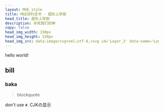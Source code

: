 ```yaml
---
layout: MGE_style
title: MGE百科全书 - 超形上学部
head_title: 超形上学部
description: 杀死我们的神
copy: false
head_img_width: 150px
head_img_height: 150px
head_img_src: data:image/svg+xml;utf-8,<svg id='Layer_3' data-name='Layer 3' xmlns='http://www.w3.org/2000/svg' xmlns:xlink='http://www.w3.org/1999/xlink' viewBox='0 0 100 100'><defs><style>.cls-1{opacity:0.55;fill:url(%23linear-gradient);}.cls-2{opacity:0.66;}.cls-3{fill:%23fff;}.cls-4{opacity:0.46;}.cls-5{fill:%23231f20;}.cls-6{fill:%23fff;}.cls-7,.cls-9{fill:%23fff;}.cls-7,.cls-8{opacity:0.3;}.g-0{transform-origin:50px 50px;animation:cont-spin 15s linear infinite;}.g-1{transform-origin:50px 50px;animation:clock-spin cubic-bezier(.62,0,.52,1.3) 10s infinite;}@keyframes clock-spin{0%,15%{transform:rotate(0deg);}25%,40%{transform:rotate(90deg);}50%,65%{transform:rotate(180deg);}75%,90%{transform:rotate(270deg);}100%{transform:rotate(360deg);}}@keyframes cont-spin{from{transform:rotate(0deg);}to{transform:rotate(360deg);}}</style><linearGradient id='linear-gradient' x1='6.16' y1='32.16' x2='97.17' y2='66.71' gradientUnits='userSpaceOnUse'><stop offset='0' stop-color='%238b8b8b'/><stop offset='1' stop-color='%23fff'/></linearGradient></defs><g class='g-0'><path class='cls-1' d='M50,93.82A43.11,43.11,0,0,1,34.88,91.1a44.63,44.63,0,0,1-7.72-3.77c-1.05-.65-2.49-1.65-3.46-2.39l-3.58,1.31-1.82.67a3.82,3.82,0,0,1-1.42.37c-1.17,0-1.17,0-3.4-3.82L9.54,76.66,2.79,65C1.31,62.4,1,61.81,1.7,60.78a12.07,12.07,0,0,1,1.72-1.67l3.06-2.83.59-.54C7,54.68,6.87,53.85,6.82,53c-.05-1.09-.05-3.59,0-4.62a26.26,26.26,0,0,1,.4-3.6h0c0-.1.07-.35.1-.61a43.11,43.11,0,0,1,26.07-33.3c.11-.64.27-1.56.45-2.62.35-2,.65-3.7.66-3.77l.39-1.74H61.58c2.42,0,3.42,0,3.87,1.48l0,.17c0,.07.22,1,.51,2.25l.35,1.55c.25,1.13.49,2.16.64,2.86a48.34,48.34,0,0,1,4.38,2.19,43.08,43.08,0,0,1,21.5,33.1,42.82,42.82,0,0,1-.11,9.94l.83.7c4.52,3.77,4.52,3.77,4.73,4.25l.35.81-.36.81c0,.11-.14.31-6.88,12-1.67,2.91-3.35,5.8-4.61,8-2.44,4.21-2.48,4.28-3.19,4.51A2.45,2.45,0,0,1,82,87.21L81.29,87l-.16,0-.64-.2-2.71-.84-2-.62a42.77,42.77,0,0,1-6.27,3.89,22.46,22.46,0,0,1-3.24,1.45l-.66.25A42.73,42.73,0,0,1,55.1,93.51,42.08,42.08,0,0,1,50,93.82ZM24.05,80.7a2.37,2.37,0,0,1,1.56.66,42.19,42.19,0,0,0,3.67,2.58,41.09,41.09,0,0,0,7,3.41,39.18,39.18,0,0,0,27.86-.19,9.74,9.74,0,0,1,1.07-.39c.28-.1,1.26-.55,2.48-1.16a38.42,38.42,0,0,0,5.71-3.54L75,80.87l1.29.39.27.09c.28.09,2.06.65,2.33.72s2.74.85,2.93.92l.2.06c2.36-4,9.49-16.39,11.88-20.57-.8-.68-1.9-1.59-2.9-2.42h0l-1.74-1.47a2.48,2.48,0,0,1-.56-2.38,38.28,38.28,0,0,0,.16-9.46,39.15,39.15,0,0,0-19.5-30,42.63,42.63,0,0,0-4.52-2.21,2.39,2.39,0,0,1-1.56-1.6h0c-.07-.3-.26-1.14-.86-3.84L62.1,7.52C62,7.24,62,7,61.92,6.75c-1.75,0-5.36,0-11.92,0H38.17c-.11.62-.24,1.38-.39,2.2-.68,4-.68,4-.88,4.31l-.12.18a2.87,2.87,0,0,1-1.52,1,39.15,39.15,0,0,0-24,30.34,7.85,7.85,0,0,1-.21,1.08c-.05.32-.18,1.52-.25,2.77-.05.89-.05,3.23,0,4.18s.12,1.64.25,2.72l.21,1.78-.91.85L9.19,59.22,6.13,62l-.27.25.4.69L13,74.66c2.08,3.6,3.8,6.57,4.76,8.2l1-.36C23.65,80.7,23.65,80.7,24.05,80.7Zm41.33,6h0ZM11.06,45.87,11,46Z'/><path class='cls-2' d='M92.06,61.58l-1.59-1.33-.83-.69-.48-.4-.43-.36c-.2-.17-.46-.39-.56-.49L88,58.13l0-.28c.24-1.33.45-2.9.56-4.24a49.09,49.09,0,0,0,0-6A38.71,38.71,0,0,0,68.73,16.83a41.87,41.87,0,0,0-5-2.31c-.75-.29-.79-.32-.82-.43s-.17-.72-.33-1.45c-.34-1.48-1.29-5.55-1.32-5.66s-.6-.07-11.32-.07H38.67l0,.09-.4,2.27c-.52,3-.79,4.5-.83,4.67s-.06.14-.54.31A38.75,38.75,0,0,0,11.69,44.89a36.79,36.79,0,0,0-.42,6.55c0,.77,0,1.67,0,2a32.6,32.6,0,0,0,.46,3.88l.06.3-.28.27c-.15.15-.33.31-.39.36L10,59.39l-.39.35c-.12.11-.41.37-.62.58L8.28,61c-.15.14-.58.55-1,.9l-.83.79-.14.12L12,72.55c3.1,5.37,5.66,9.77,5.68,9.77s.36-.11.74-.25l2.05-.75,2.05-.76a17.06,17.06,0,0,1,1.8-.63l.2,0,.4.34a5,5,0,0,0,.45.37,2.14,2.14,0,0,1,.35.26,39,39,0,0,0,21.76,8.46c.93.07,4.05.07,5,0a38.84,38.84,0,0,0,11.78-2.66,39.67,39.67,0,0,0,6.62-3.39,2.93,2.93,0,0,1,.42-.24,32.77,32.77,0,0,0,3-2.17l.7-.56c.1-.08.11-.08.61.08l.81.24.37.11.28.09.27.08.46.15.63.19c.36.11,2.06.63,2.24.67l.82.25c.37.11.71.2.74.2s2.29-3.87,5.66-9.7c3.07-5.33,5.61-9.72,5.64-9.76S93.66,62.92,92.06,61.58Z'/><path class='cls-3' d='M92.31,58.52,90.7,57.17c-.07-.07-.07-.09,0-.7a40.13,40.13,0,0,0,.17-9.93A41.17,41.17,0,0,0,70.38,15a48.54,48.54,0,0,0-4.76-2.33,1,1,0,0,1-.36-.2s-.4-1.76-.86-3.81-.86-3.78-.86-3.83S62.83,4.73,50,4.73H36.49l0,.12c0,.06-.31,1.74-.66,3.73s-.64,3.65-.65,3.68a4.59,4.59,0,0,1-.64.3A41.14,41.14,0,0,0,9.3,44.45c-.06.4-.13.78-.15.83a26.39,26.39,0,0,0-.33,3.2c-.05,1-.05,3.38,0,4.4s.13,1.77.26,2.86l.09.77L9,56.66,7.73,57.84,7,58.55l-2.19,2c-.76.7-1.39,1.3-1.41,1.32s.51,1,1.16,2.08l6.75,11.68c3.06,5.3,5.58,9.63,5.61,9.63l.73-.25,1.82-.67C23.11,83,24,82.7,24.05,82.7a1.32,1.32,0,0,1,.29.2,45.39,45.39,0,0,0,3.88,2.74,44.52,44.52,0,0,0,7.36,3.59A41.13,41.13,0,0,0,64.88,89l.84-.31a26.66,26.66,0,0,0,2.88-1.32,39,39,0,0,0,6-3.72l.81-.59.22.06.34.11,2.38.74,2.83.89.54.16.83.26a2.05,2.05,0,0,0,.43.11S96.5,62.06,96.49,62,95.67,61.32,92.31,58.52ZM93.5,62.9s-2.57,4.43-5.64,9.76c-3.37,5.83-5.63,9.7-5.66,9.7s-.37-.09-.74-.2l-.82-.25c-.18,0-1.88-.56-2.24-.67l-.63-.19-.46-.15L77,80.82l-.28-.09-.37-.11-.81-.24c-.5-.16-.51-.16-.61-.08l-.7.56a32.77,32.77,0,0,1-3,2.17,2.93,2.93,0,0,0-.42.24,39.67,39.67,0,0,1-6.62,3.39,38.84,38.84,0,0,1-11.78,2.66c-.93.07-4.05.07-5,0a39,39,0,0,1-21.76-8.46,2.14,2.14,0,0,0-.35-.26,5,5,0,0,1-.45-.37l-.4-.34-.2,0a17.06,17.06,0,0,0-1.8.63l-2.05.76-2.05.75c-.38.14-.71.25-.74.25s-2.58-4.4-5.68-9.77L6.34,62.77l.14-.12.83-.79c.39-.35.82-.76,1-.9L9,60.32c.21-.21.5-.47.62-.58l.39-.35,1.2-1.13c.06,0,.24-.21.39-.36l.28-.27-.06-.3a32.6,32.6,0,0,1-.46-3.88c0-.34,0-1.24,0-2a36.79,36.79,0,0,1,.42-6.55A38.75,38.75,0,0,1,36.88,14.25c.48-.17.5-.18.54-.31s.31-1.7.83-4.67L38.65,7l0-.09H50c10.72,0,11.29,0,11.32.07s1,4.18,1.32,5.66c.16.73.31,1.38.33,1.45s.07.14.82.43a41.87,41.87,0,0,1,5,2.31A38.71,38.71,0,0,1,88.54,47.57a49.09,49.09,0,0,1,0,6c-.11,1.34-.32,2.91-.56,4.24l0,.28.19.18c.1.1.36.32.56.49l.43.36.48.4.83.69,1.59,1.33C93.66,62.92,93.55,62.82,93.5,62.9Z'/></g><g class='g-1'><g id='Layer_2' data-name='Layer 2'><g class='cls-4'><path class='cls-5' d='M50,23.78A26.31,26.31,0,0,1,75.86,45.07L79.79,45l-4.3,7.81-4.62-7.63,3.72-.08A25.07,25.07,0,0,0,50.65,25V35.92h6.43L50,48.16,42.94,35.92h6.42V24.42h0v-.64H50M50,45.6l4.85-8.4h-9.7L50,45.6m25.44,4.65,2.16-3.94-4.49.09,2.33,3.85M50,23.53h-.88V35.67H42.5l.22.38,7.06,12.23.22.38.22-.38,7.06-12.23.22-.38H50.89V25.3A24.7,24.7,0,0,1,74.28,44.85l-3.42.07h-.43l.23.37,4.62,7.63.22.37.21-.38L80,45.11l.21-.38h-.43l-3.73.07A26.64,26.64,0,0,0,50,23.53ZM45.58,37.45h8.84L50,45.1l-4.42-7.65Zm28,9.19,3.63-.07-1.75,3.18-1.88-3.11Z'/><path class='cls-5' d='M39.26,27,35,34.79,33,31.61a25.06,25.06,0,0,0-5.4,30.76l9.43-5.44-3.22-5.56H48L40.92,63.61,37.71,58l-10,5.75h0l-.56.32-.31-.54a26.32,26.32,0,0,1,5.51-33l-2-3.36L39.26,27m-4.35,5.26,2.16-3.93-4.49.09,2.33,3.84m6,28.82,4.85-8.4h-9.7l4.85,8.4M39.69,26.71h-.43l-8.93.19H29.9l.23.37,1.92,3.18a26.66,26.66,0,0,0-5.4,33.22l.32.54.12.21.22-.12.35-.2.2-.12,9.75-5.62,3.09,5.35.22.38.22-.38L48.2,51.49l.22-.37h-15l.22.37,3.08,5.35-9,5.18A24.7,24.7,0,0,1,33,32l1.77,2.92.22.37.21-.38,4.3-7.82.21-.38ZM33,28.63l3.62-.07L34.9,31.73,33,28.63ZM36.5,52.9h8.83l-4.41,7.65L36.5,52.9Z'/><path class='cls-5' d='M66.1,51.37l-3.21,5.56,10,5.76h0l.55.32-.31.54A26.33,26.33,0,0,1,41.72,75.31l-1.89,3.45-4.62-7.64,8.92-.18-1.79,3.25a25,25,0,0,0,29.33-10.7L62.25,58,59,63.61,52,51.37H66.1M59,61.05l4.85-8.4h-9.7L59,61.05M39.78,76.2l2.16-3.94-4.49.09,2.33,3.85M66.54,51.12h-15l.22.37,7.06,12.24.22.38.22-.38,3.08-5.35,9,5.2A24.81,24.81,0,0,1,42.7,74.05l1.65-3,.21-.38h-.44l-8.92.18h-.43l.22.37,4.62,7.63.23.38.21-.38,1.79-3.27A26.56,26.56,0,0,0,73.31,63.68l.31-.54.12-.22-.21-.12-.35-.2-.2-.12-9.75-5.64,3.09-5.35.22-.37ZM54.62,52.9h8.84L59,60.55,54.62,52.9ZM37.89,72.6l3.62-.08L39.76,75.7l-1.87-3.1Z'/></g><path class='cls-6' d='M75.86,45.07A26.31,26.31,0,0,0,50,23.78h-.63v.64h0v11.5H42.94L50,48.16l7.07-12.24H50.64V25A25.07,25.07,0,0,1,74.59,45.09l-3.72.08,4.62,7.63L79.79,45Zm-21-7.87L50,45.6l-4.85-8.4Zm20.59,13L73.11,46.4l4.49-.09Z'/><path class='cls-6' d='M33.85,51.37l3.22,5.56-9.43,5.44A25.06,25.06,0,0,1,33,31.61L35,34.79,39.26,27l-8.92.19,2,3.36a26.32,26.32,0,0,0-5.51,33l.31.54.56-.32h0l10-5.75,3.21,5.57L48,51.37ZM37.07,28.3l-2.16,3.93-2.33-3.84Zm-1,24.35h9.7l-4.85,8.4Z'/><path class='cls-6' d='M72.85,62.7h0l-10-5.76,3.21-5.56H52L59,63.61,62.25,58l9.42,5.45a25,25,0,0,1-29.33,10.7l1.79-3.25-8.92.18,4.62,7.64,1.89-3.45A26.32,26.32,0,0,0,73.09,63.56L73.4,63ZM39.78,76.2l-2.33-3.85,4.49-.09ZM59,61.05l-4.85-8.4h9.7Z'/></g><g id='Layer_1' data-name='Layer 1'><path class='cls-7' d='M80.79,63.91,77,61.72a29.13,29.13,0,0,0,2.33-11.44A29.42,29.42,0,0,0,53.44,21.11V16.92h-7v4.19A29.38,29.38,0,0,0,22.93,61.84L19.2,64l3.5,6.07,3.74-2.16a29.36,29.36,0,0,0,47.08-.11L77.29,70ZM49.94,72.66a22.36,22.36,0,0,1-17.38-8.3l6.57-3.82,1.78,3.06L48,51.37H33.85l1.8,3.13-6.6,3.81A22.39,22.39,0,0,1,46.44,28.17v7.75H42.93L50,48.16l7.07-12.24H53.44V28.17a22.37,22.37,0,0,1,17.44,30l-6.54-3.78,1.75-3H52L59,63.6l1.81-3.13,6.56,3.79A22.34,22.34,0,0,1,49.94,72.66Z'/><g class='cls-8'><path class='cls-9' d='M53.19,17.17v4.16l.22,0A29.12,29.12,0,0,1,76.77,61.63l-.08.2.19.11L80.45,64,77.2,69.63l-3.56-2-.19-.11-.13.17A29.3,29.3,0,0,1,49.94,79.41a28.94,28.94,0,0,1-23.3-11.66l-.13-.18-.19.11-3.53,2-3.25-5.63,3.52-2,.19-.12-.09-.2A29.13,29.13,0,0,1,46.47,21.35l.22,0V17.17h6.5m3.43,19L50,47.66,43.36,36.17h3.33v-8.3l-.29.05A22.63,22.63,0,0,0,28.82,58.4l.11.27.25-.15,6.49-3.87.21-.13-.12-.21-1.49-2.69H47.54L40.91,63.1l-1.56-2.69-.13-.22-.22.13-6.56,3.83-.25.14.18.23a22.6,22.6,0,0,0,35.23-.1l.18-.23-.25-.14L61,60.26l-.21-.13-.13.22L59,63.1,52.4,51.62H65.66l-1.54,2.67L64,54.5l.21.13,6.54,3.77.26.15.1-.27A22.61,22.61,0,0,0,53.48,27.92l-.29-.05v8.3h3.43M53.44,16.92h-7v4.19A29.38,29.38,0,0,0,22.93,61.84L19.2,64l3.5,6.07,3.74-2.16a29.36,29.36,0,0,0,47.08-.11L77.29,70l3.5-6.06L77,61.72a29.13,29.13,0,0,0,2.33-11.44A29.42,29.42,0,0,0,53.44,21.11V16.92ZM50,48.16l7.07-12.24H53.44V28.17a22.37,22.37,0,0,1,17.44,30l-6.54-3.78,1.75-3H52L59,63.6l1.81-3.13,6.56,3.79a22.35,22.35,0,0,1-34.84.1l6.57-3.82,1.78,3.06L48,51.37H33.85l1.7,3.06-6.5,3.88A22.39,22.39,0,0,1,46.44,28.17v7.75H42.93L50,48.16Z'/></g></g></g></svg>
---
```

hello world!
## bill
### baka
> blockquote

don't use `#`.
CJKの显示
